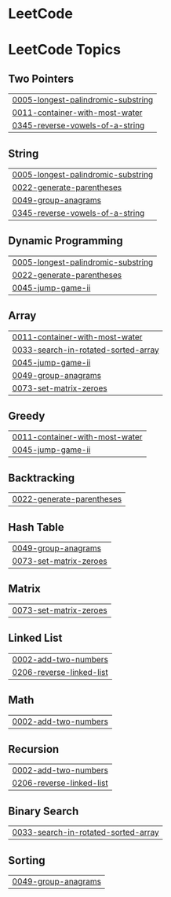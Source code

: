 # LeetCode
<!---LeetCode Topics Start-->
# LeetCode Topics
## Two Pointers
|  |
| ------- |
| [0005-longest-palindromic-substring](https://github.com/patil-sandhya/LeetCode/tree/master/0005-longest-palindromic-substring) |
| [0011-container-with-most-water](https://github.com/patil-sandhya/LeetCode/tree/master/0011-container-with-most-water) |
| [0345-reverse-vowels-of-a-string](https://github.com/patil-sandhya/LeetCode/tree/master/0345-reverse-vowels-of-a-string) |
## String
|  |
| ------- |
| [0005-longest-palindromic-substring](https://github.com/patil-sandhya/LeetCode/tree/master/0005-longest-palindromic-substring) |
| [0022-generate-parentheses](https://github.com/patil-sandhya/LeetCode/tree/master/0022-generate-parentheses) |
| [0049-group-anagrams](https://github.com/patil-sandhya/LeetCode/tree/master/0049-group-anagrams) |
| [0345-reverse-vowels-of-a-string](https://github.com/patil-sandhya/LeetCode/tree/master/0345-reverse-vowels-of-a-string) |
## Dynamic Programming
|  |
| ------- |
| [0005-longest-palindromic-substring](https://github.com/patil-sandhya/LeetCode/tree/master/0005-longest-palindromic-substring) |
| [0022-generate-parentheses](https://github.com/patil-sandhya/LeetCode/tree/master/0022-generate-parentheses) |
| [0045-jump-game-ii](https://github.com/patil-sandhya/LeetCode/tree/master/0045-jump-game-ii) |
## Array
|  |
| ------- |
| [0011-container-with-most-water](https://github.com/patil-sandhya/LeetCode/tree/master/0011-container-with-most-water) |
| [0033-search-in-rotated-sorted-array](https://github.com/patil-sandhya/LeetCode/tree/master/0033-search-in-rotated-sorted-array) |
| [0045-jump-game-ii](https://github.com/patil-sandhya/LeetCode/tree/master/0045-jump-game-ii) |
| [0049-group-anagrams](https://github.com/patil-sandhya/LeetCode/tree/master/0049-group-anagrams) |
| [0073-set-matrix-zeroes](https://github.com/patil-sandhya/LeetCode/tree/master/0073-set-matrix-zeroes) |
## Greedy
|  |
| ------- |
| [0011-container-with-most-water](https://github.com/patil-sandhya/LeetCode/tree/master/0011-container-with-most-water) |
| [0045-jump-game-ii](https://github.com/patil-sandhya/LeetCode/tree/master/0045-jump-game-ii) |
## Backtracking
|  |
| ------- |
| [0022-generate-parentheses](https://github.com/patil-sandhya/LeetCode/tree/master/0022-generate-parentheses) |
## Hash Table
|  |
| ------- |
| [0049-group-anagrams](https://github.com/patil-sandhya/LeetCode/tree/master/0049-group-anagrams) |
| [0073-set-matrix-zeroes](https://github.com/patil-sandhya/LeetCode/tree/master/0073-set-matrix-zeroes) |
## Matrix
|  |
| ------- |
| [0073-set-matrix-zeroes](https://github.com/patil-sandhya/LeetCode/tree/master/0073-set-matrix-zeroes) |
## Linked List
|  |
| ------- |
| [0002-add-two-numbers](https://github.com/patil-sandhya/LeetCode/tree/master/0002-add-two-numbers) |
| [0206-reverse-linked-list](https://github.com/patil-sandhya/LeetCode/tree/master/0206-reverse-linked-list) |
## Math
|  |
| ------- |
| [0002-add-two-numbers](https://github.com/patil-sandhya/LeetCode/tree/master/0002-add-two-numbers) |
## Recursion
|  |
| ------- |
| [0002-add-two-numbers](https://github.com/patil-sandhya/LeetCode/tree/master/0002-add-two-numbers) |
| [0206-reverse-linked-list](https://github.com/patil-sandhya/LeetCode/tree/master/0206-reverse-linked-list) |
## Binary Search
|  |
| ------- |
| [0033-search-in-rotated-sorted-array](https://github.com/patil-sandhya/LeetCode/tree/master/0033-search-in-rotated-sorted-array) |
## Sorting
|  |
| ------- |
| [0049-group-anagrams](https://github.com/patil-sandhya/LeetCode/tree/master/0049-group-anagrams) |
<!---LeetCode Topics End-->